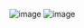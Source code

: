 ![image](https://github.com/Jiyarathore/Leetcode/assets/96529109/22d7398e-164c-4905-af09-52160203c5d5)
![image](https://github.com/Jiyarathore/Leetcode/assets/96529109/242be52e-53c5-4bf4-8c54-6d8dab62bee5)
